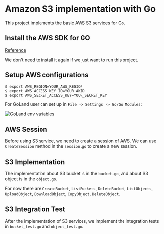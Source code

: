 # Amazon S3 implementation with Go

This project implements the basic AWS S3 services for Go.

## Install the AWS SDK for GO

[Reference](https://docs.aws.amazon.com/sdk-for-go/v1/developer-guide/setting-up.html)

We don't need to install it again if we just want to run this project.

## Setup AWS configurations

```shell script
$ export AWS_REGION=YOUR_AWS_REGION
$ export AWS_ACCESS_KEY_ID=YOUR_AKID
$ export AWS_SECRET_ACCESS_KEY=YOUR_SECRET_KEY 
```

For GoLand user can set up in `File -> Settings -> Go/Go Modules`:

![GoLand env variables](
https://user-images.githubusercontent.com/13026209/79066546-f00c1c00-7ce2-11ea-81d0-4124a764e666.png)

## AWS Session

Before using S3 service, we need to create a session of AWS. We can use `CreateSession` method in the `session.go` to 
create a new session.

## S3 Implementation

The implementation about S3 bucket is in the `bucket.go`, and about S3 object is in the `object.go`.

For now there are `CreateBucket`, `ListBuckets`, `DeleteBucket`, `ListObjects`, `UploadObject`, `DownloadObject`, 
`CopyObject`, `DeleteObject`.

## S3 Integration Test

After the implementation of S3 services, we implement the integration tests in `bucket_test.go` and `object_test.go`.